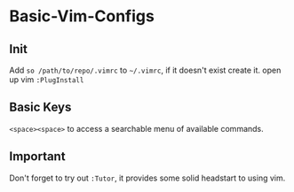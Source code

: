 # Basic-Vim-Configs


## Init
Add `so /path/to/repo/.vimrc` to `~/.vimrc`, if it doesn't exist create it.
open up vim
`:PlugInstall`

## Basic Keys
`<space><space>` to access a searchable menu of available commands.

## Important
Don't forget to try out `:Tutor`, it provides some solid headstart to using vim.

